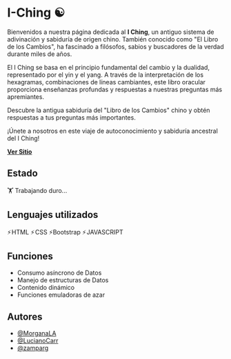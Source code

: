 # I-Ching ☯️
Bienvenidos a nuestra página dedicada al **I Ching**, un antiguo sistema de adivinación y sabiduría de origen chino. También conocido como "El Libro de los Cambios", ha fascinado a filósofos, sabios y buscadores de la verdad durante miles de años.

El I Ching se basa en el principio fundamental del cambio y la dualidad, representado por el yin y el yang. A través de la interpretación de los hexagramas, combinaciones de líneas cambiantes, este libro oracular proporciona enseñanzas profundas y respuestas a nuestras preguntas más apremiantes.

Descubre la antigua sabiduría del "Libro de los Cambios" chino y obtén respuestas a tus preguntas más importantes.

¡Únete a nosotros en este viaje de autoconocimiento y sabiduría ancestral del I Ching!

[**Ver Sitio**](https://zamparg.github.io/Iching/)

## Estado
🏋️ Trabajando duro... 

## Lenguajes utilizados

⚡ HTML ⚡ CSS ⚡Bootstrap ⚡ JAVASCRIPT


## Funciones

- Consumo asíncrono de Datos
- Manejo de estructuras de Datos
- Contenido dinámico
- Funciones emuladoras de azar

<!-- ## Screenshots
### Index
![App Screenshot](https://res.cloudinary.com/zamparg/image/upload/v1681913412/Screens/AEscreen1_if1z9a.png)

### Index Mobile
![App Screenshot](https://res.cloudinary.com/zamparg/image/upload/v1681913411/Screens/AEscreen2_zeyosc.png)

### Página de detalles
![App Screenshot](https://res.cloudinary.com/zamparg/image/upload/v1681913412/Screens/AEscreen3_uw2hyk.png)

### Carrito
![App Screenshot](https://res.cloudinary.com/zamparg/image/upload/v1681913411/Screens/AEscreen4_zvdzl7.png)
 -->

## Autores

- [@MorganaLA](https://www.github.com/MorganaLA)
- [@LucianoCarr](https://www.github.com/LucianoCarr)
- [@zamparg](https://www.github.com/zamparg)